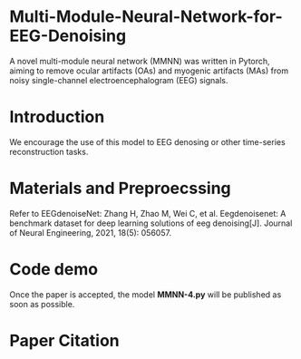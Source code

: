 # Multi-Module-Neural-Network-for-EEG-Denoising
A novel multi-module neural network (MMNN) was written in Pytorch, aiming to remove ocular artifacts (OAs) and myogenic artifacts (MAs) from noisy single-channel electroencephalogram (EEG) signals.
# Introduction
We encourage the use of this model to EEG denosing or other time-series reconstruction tasks.
# Materials and Preproecssing
Refer to EEGdenoiseNet:
Zhang H, Zhao M, Wei C, et al. Eegdenoisenet: A benchmark dataset for deep learning solutions of eeg denoising[J]. Journal of Neural Engineering, 2021, 18(5): 056057.
# Code demo 
Once the paper is accepted, the model **MMNN-4.py** will be published as soon as possible.
# Paper Citation

 
